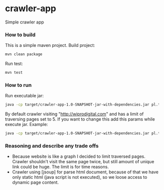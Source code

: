 # crawler-app
Simple crawler app

### How to build
This is a simple maven project.
Build project:

```sh
mvn clean package
```

Run test:
```sh
mvn test
```

### How to run

Run executable jar:
```sh
java -cp target/crawler-app-1.0-SNAPSHOT-jar-with-dependencies.jar pl.trebor.Main
```

By default crawler visiting "http://wiprodigital.com" and has a limit of traversing pages set to 5.
If you want to change this add this params while execute jar.
Example:
```sh
java -cp target/crawler-app-1.0-SNAPSHOT-jar-with-dependencies.jar pl.trebor.Main 10 http://wiprodigital.com
```

### Reasoning and describe any trade offs
* Because website is like a graph I decided to limit traversed pages.
Crawler shouldn't visit the same page twice, but still amount of unique link could be huge.
The limit is for time reasons.
* Crawler using [jsoup] for parse html document, because of that we have only static html (java script is not executed), so we loose access to dynamic page content.
